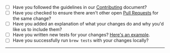 - [ ] Have you followed the guidelines in our [Contributing](CONTRIBUTING.md) document?
- [ ] Have you checked to ensure there aren't other open [Pull Requests](https://github.com/Homebrew/brew/pulls) for the same change?
- [ ] Have you added an explanation of what your changes do and why you'd like us to include them?
- [ ] Have you written new tests for your changes? [Here's an example](https://github.com/Homebrew/homebrew/pull/49031).
- [ ] Have you successfully run `brew tests` with your changes locally?

-----
